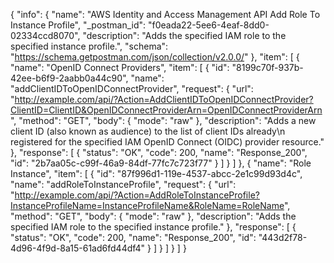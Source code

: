 {
  "info": {
    "name": "AWS Identity and Access Management API Add Role To Instance Profile",
    "_postman_id": "f0eada22-5ee6-4eaf-8dd0-02334ccd8070",
    "description": "Adds the specified IAM role to the specified instance profile.",
    "schema": "https://schema.getpostman.com/json/collection/v2.0.0/"
  },
  "item": [
    {
      "name": "OpenID Connect Providers",
      "item": [
        {
          "id": "8199c70f-937b-42ee-b6f9-2aabb0a44c90",
          "name": "addClientIDToOpenIDConnectProvider",
          "request": {
            "url": "http://example.com/api/?Action=AddClientIDToOpenIDConnectProvider?ClientID=ClientID&OpenIDConnectProviderArn=OpenIDConnectProviderArn",
            "method": "GET",
            "body": {
              "mode": "raw"
            },
            "description": "Adds a new client ID (also known as audience) to the list of client IDs already\n      registered for the specified IAM OpenID Connect (OIDC) provider resource."
          },
          "response": [
            {
              "status": "OK",
              "code": 200,
              "name": "Response_200",
              "id": "2b7aa05c-c99f-46a9-84df-77fc7c723f77"
            }
          ]
        }
      ]
    },
    {
      "name": "Role Instance",
      "item": [
        {
          "id": "87f996d1-119e-4537-abcc-2e1c99d93d4c",
          "name": "addRoleToInstanceProfile",
          "request": {
            "url": "http://example.com/api/?Action=AddRoleToInstanceProfile?InstanceProfileName=InstanceProfileName&RoleName=RoleName",
            "method": "GET",
            "body": {
              "mode": "raw"
            },
            "description": "Adds the specified IAM role to the specified instance profile."
          },
          "response": [
            {
              "status": "OK",
              "code": 200,
              "name": "Response_200",
              "id": "443d2f78-4d96-4f9d-8a15-61ad6fd44df4"
            }
          ]
        }
      ]
    }
  ]
}